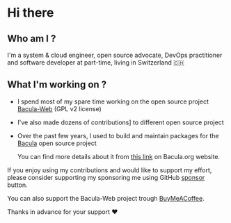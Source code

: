 # Hi there

## Who am I ?

I'm a system & cloud engineer, open source advocate, DevOps practitioner and software developer at part-time, living in Switzerland :switzerland: 

## What I'm working on ?

- I spend most of my spare time working on the open source project [Bacula-Web](https://www.bacula-web.org) (GPL v2 license)
- I've also made dozens of contributions] to different open source project
- Over the past few years, I used to build and maintain packages for the [Bacula](https://wwww.bacula.org) open source project

  You can find more details about it from [this link](https://www.bacula.org/bacula-binary-package-download/) on Bacula.org website.

If you enjoy using my contributions and would like to support my effort, please consider supporting my sponsoring me using GitHub [sponsor](https://github.com/sponsors/dfranco) button.

You can also support the Bacula-Web project trough [BuyMeACoffee](https://buymeacoffee.com/baculaweb).

Thanks in advance for your support :heart:
